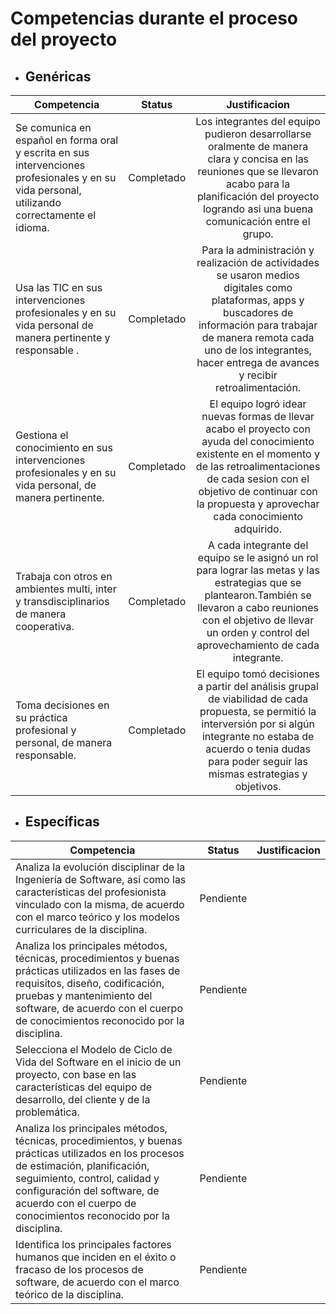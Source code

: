 # Competencias durante el proceso del proyecto


* ## Genéricas

| Competencia       | Status         |  Justificacion   |
| ------------- |:-------------:| :--------:|
| Se comunica en español en forma oral y escrita en sus intervenciones profesionales y en su vida personal, utilizando correctamente el idioma. | Completado | Los integrantes del equipo pudieron desarrollarse oralmente de manera clara y concisa en las reuniones que se llevaron acabo para la planificación del proyecto logrando asi una buena comunicación entre el grupo.
| Usa las TIC en sus intervenciones profesionales y en su vida personal de manera pertinente y responsable .| Completado | Para la administración y realización de actividades se usaron medios digitales como plataformas, apps y buscadores de información para trabajar de manera remota cada uno de los integrantes, hacer entrega de avances y recibir retroalimentación.
| Gestiona el conocimiento en sus intervenciones profesionales y en su vida personal, de manera pertinente. | Completado | El equipo logró idear nuevas formas de llevar acabo el proyecto con ayuda del conocimiento existente en el momento y de las retroalimentaciones de cada sesion con el objetivo de continuar con la propuesta y aprovechar cada conocimiento adquirido.
| Trabaja con otros en ambientes multi, inter y transdisciplinarios de manera cooperativa.                 | Completado | A cada integrante del equipo se le asignó un rol para lograr  las metas y las estrategias que se plantearon.También se llevaron a cabo reuniones con el objetivo de llevar un orden y control del aprovechamiento de cada integrante.
| Toma decisiones en su práctica profesional y personal, de manera responsable.                            | Completado | El equipo tomó decisiones a partir del análisis grupal de viabilidad de cada propuesta, se permitió la interversión por si algún integrante no estaba de acuerdo o tenia dudas para poder seguir las mismas estrategias y objetivos.

* ## Específicas

| Competencia       | Status         |  Justificacion   |
| ------------- |:-------------:| :--------:|
| Analiza la evolución disciplinar de la Ingeniería de Software, así como las características del profesionista vinculado con la misma, de acuerdo con el marco teórico y los modelos curriculares de la disciplina. | Pendiente |
| Analiza los principales métodos, técnicas, procedimientos y buenas prácticas utilizados en las fases de requisitos, diseño, codificación, pruebas y mantenimiento del software, de acuerdo con el cuerpo de conocimientos reconocido por la disciplina. | Pendiente |
| Selecciona el Modelo de Ciclo de Vida del Software en el inicio de un proyecto, con base en las características del equipo de desarrollo, del cliente y de la problemática. | Pendiente |
| Analiza los principales métodos, técnicas, procedimientos, y buenas prácticas utilizados en los procesos de estimación, planificación, seguimiento, control, calidad y configuración del software, de acuerdo con el cuerpo de conocimientos reconocido por la disciplina. | Pendiente |
| Identifica los principales factores humanos que inciden en el éxito o fracaso de los procesos de software, de acuerdo con el marco teórico de la disciplina. | Pendiente | 
